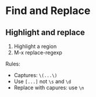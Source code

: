# Find and Replace

## Highlight and replace

1. Highlight a region
2. M-x replace-regexp

Rules:

* Captures: `\(...\)`
* Use `[...]` not `\s` and `\d`
* Replace with capures: use `\n`
